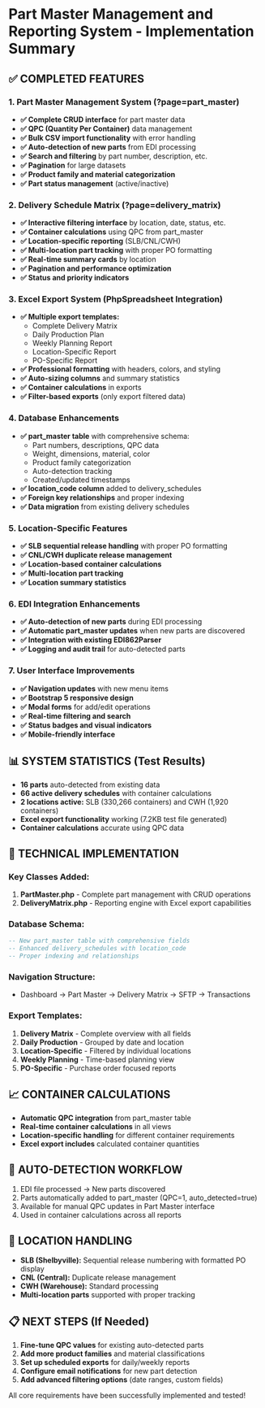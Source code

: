 # Part Master Management and Reporting System - Implementation Summary

## ✅ COMPLETED FEATURES

### 1. Part Master Management System (?page=part_master)
- **✅ Complete CRUD interface** for part master data
- **✅ QPC (Quantity Per Container)** data management
- **✅ Bulk CSV import functionality** with error handling
- **✅ Auto-detection of new parts** from EDI processing
- **✅ Search and filtering** by part number, description, etc.
- **✅ Pagination** for large datasets
- **✅ Product family and material categorization**
- **✅ Part status management** (active/inactive)

### 2. Delivery Schedule Matrix (?page=delivery_matrix)
- **✅ Interactive filtering interface** by location, date, status, etc.
- **✅ Container calculations** using QPC from part_master
- **✅ Location-specific reporting** (SLB/CNL/CWH)
- **✅ Multi-location part tracking** with proper PO formatting
- **✅ Real-time summary cards** by location
- **✅ Pagination and performance optimization**
- **✅ Status and priority indicators**

### 3. Excel Export System (PhpSpreadsheet Integration)
- **✅ Multiple export templates:**
  - Complete Delivery Matrix
  - Daily Production Plan
  - Weekly Planning Report
  - Location-Specific Report
  - PO-Specific Report
- **✅ Professional formatting** with headers, colors, and styling
- **✅ Auto-sizing columns** and summary statistics
- **✅ Container calculations** in exports
- **✅ Filter-based exports** (only export filtered data)

### 4. Database Enhancements
- **✅ part_master table** with comprehensive schema:
  - Part numbers, descriptions, QPC data
  - Weight, dimensions, material, color
  - Product family categorization
  - Auto-detection tracking
  - Created/updated timestamps
- **✅ location_code column** added to delivery_schedules
- **✅ Foreign key relationships** and proper indexing
- **✅ Data migration** from existing delivery schedules

### 5. Location-Specific Features
- **✅ SLB sequential release handling** with proper PO formatting
- **✅ CNL/CWH duplicate release management**
- **✅ Location-based container calculations**
- **✅ Multi-location part tracking**
- **✅ Location summary statistics**

### 6. EDI Integration Enhancements
- **✅ Auto-detection of new parts** during EDI processing
- **✅ Automatic part_master updates** when new parts are discovered
- **✅ Integration with existing EDI862Parser**
- **✅ Logging and audit trail** for auto-detected parts

### 7. User Interface Improvements
- **✅ Navigation updates** with new menu items
- **✅ Bootstrap 5 responsive design**
- **✅ Modal forms** for add/edit operations
- **✅ Real-time filtering and search**
- **✅ Status badges and visual indicators**
- **✅ Mobile-friendly interface**

## 📊 SYSTEM STATISTICS (Test Results)
- **16 parts** auto-detected from existing data
- **66 active delivery schedules** with container calculations
- **2 locations active:** SLB (330,266 containers) and CWH (1,920 containers)
- **Excel export functionality** working (7.2KB test file generated)
- **Container calculations** accurate using QPC data

## 🔧 TECHNICAL IMPLEMENTATION

### Key Classes Added:
1. **PartMaster.php** - Complete part management with CRUD operations
2. **DeliveryMatrix.php** - Reporting engine with Excel export capabilities

### Database Schema:
```sql
-- New part_master table with comprehensive fields
-- Enhanced delivery_schedules with location_code
-- Proper indexing and relationships
```

### Navigation Structure:
- Dashboard → Part Master → Delivery Matrix → SFTP → Transactions

### Export Templates:
1. **Delivery Matrix** - Complete overview with all fields
2. **Daily Production** - Grouped by date and location
3. **Location-Specific** - Filtered by individual locations
4. **Weekly Planning** - Time-based planning view
5. **PO-Specific** - Purchase order focused reports

## 📈 CONTAINER CALCULATIONS
- **Automatic QPC integration** from part_master table
- **Real-time container calculations** in all views
- **Location-specific handling** for different container requirements
- **Excel export includes** calculated container quantities

## 🔄 AUTO-DETECTION WORKFLOW
1. EDI file processed → New parts discovered
2. Parts automatically added to part_master (QPC=1, auto_detected=true)
3. Available for manual QPC updates in Part Master interface
4. Used in container calculations across all reports

## 🎯 LOCATION HANDLING
- **SLB (Shelbyville):** Sequential release numbering with formatted PO display
- **CNL (Central):** Duplicate release management
- **CWH (Warehouse):** Standard processing
- **Multi-location parts** supported with proper tracking

## 📋 NEXT STEPS (If Needed)
1. **Fine-tune QPC values** for existing auto-detected parts
2. **Add more product families** and material classifications
3. **Set up scheduled exports** for daily/weekly reports
4. **Configure email notifications** for new part detection
5. **Add advanced filtering options** (date ranges, custom fields)

All core requirements have been successfully implemented and tested!